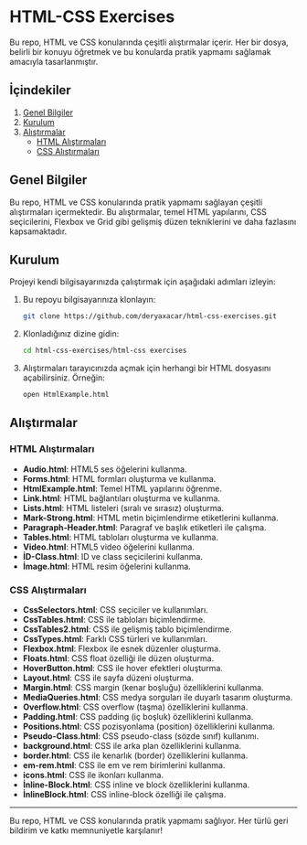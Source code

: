 # HTML-CSS Exercises

Bu repo, HTML ve CSS konularında çeşitli alıştırmalar içerir. Her bir dosya, belirli bir konuyu öğretmek ve bu konularda pratik yapmamı sağlamak amacıyla tasarlanmıştır.

## İçindekiler

1. [Genel Bilgiler](#genel-bilgiler)
2. [Kurulum](#kurulum)
3. [Alıştırmalar](#alıştırmalar)
    - [HTML Alıştırmaları](#html-alıştırmaları)
    - [CSS Alıştırmaları](#css-alıştırmaları)

## Genel Bilgiler

Bu repo, HTML ve CSS konularında pratik yapmamı sağlayan çeşitli alıştırmaları içermektedir. Bu alıştırmalar, temel HTML yapılarını, CSS seçicilerini, Flexbox ve Grid gibi gelişmiş düzen tekniklerini ve daha fazlasını kapsamaktadır.

## Kurulum

Projeyi kendi bilgisayarınızda çalıştırmak için aşağıdaki adımları izleyin:

1. Bu repoyu bilgisayarınıza klonlayın:
    ```sh
    git clone https://github.com/deryaxacar/html-css-exercises.git
    ```
2. Klonladığınız dizine gidin:
    ```sh
    cd html-css-exercises/html-css exercises
    ```
3. Alıştırmaları tarayıcınızda açmak için herhangi bir HTML dosyasını açabilirsiniz. Örneğin:
    ```sh
    open HtmlExample.html
    ```

## Alıştırmalar

### HTML Alıştırmaları

- **Audio.html**: HTML5 ses öğelerini kullanma.
- **Forms.html**: HTML formları oluşturma ve kullanma.
- **HtmlExample.html**: Temel HTML yapılarını öğrenme.
- **Link.html**: HTML bağlantıları oluşturma ve kullanma.
- **Lists.html**: HTML listeleri (sıralı ve sırasız) oluşturma.
- **Mark-Strong.html**: HTML metin biçimlendirme etiketlerini kullanma.
- **Paragraph-Header.html**: Paragraf ve başlık etiketleri ile çalışma.
- **Tables.html**: HTML tabloları oluşturma ve kullanma.
- **Video.html**: HTML5 video öğelerini kullanma.
- **İD-Class.html**: ID ve class seçicilerini kullanma.
- **İmage.html**: HTML resim öğelerini kullanma.

### CSS Alıştırmaları

- **CssSelectors.html**: CSS seçiciler ve kullanımları.
- **CssTables.html**: CSS ile tabloları biçimlendirme.
- **CssTables2.html**: CSS ile gelişmiş tablo biçimlendirme.
- **CssTypes.html**: Farklı CSS türleri ve kullanımları.
- **Flexbox.html**: Flexbox ile esnek düzenler oluşturma.
- **Floats.html**: CSS float özelliği ile düzen oluşturma.
- **HoverButton.html**: CSS ile hover efektleri oluşturma.
- **Layout.html**: CSS ile sayfa düzeni oluşturma.
- **Margin.html**: CSS margin (kenar boşluğu) özelliklerini kullanma.
- **MediaQueries.html**: CSS medya sorguları ile duyarlı tasarım oluşturma.
- **Overflow.html**: CSS overflow (taşma) özelliklerini kullanma.
- **Padding.html**: CSS padding (iç boşluk) özelliklerini kullanma.
- **Positions.html**: CSS pozisyonlama (position) özelliklerini kullanma.
- **Pseudo-Class.html**: CSS pseudo-class (sözde sınıf) kullanımı.
- **background.html**: CSS ile arka plan özelliklerini kullanma.
- **border.html**: CSS ile kenarlık (border) özelliklerini kullanma.
- **em-rem.html**: CSS ile em ve rem birimlerini kullanma.
- **icons.html**: CSS ile ikonları kullanma.
- **İnline-Block.html**: CSS inline ve block özelliklerini kullanma.
- **İnlineBlock.html**: CSS inline-block özelliği ile çalışma.

---

Bu repo, HTML ve CSS konularında pratik yapmamı sağlıyor. Her türlü geri bildirim ve katkı memnuniyetle karşılanır!
